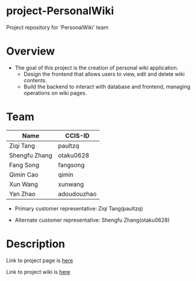 # project-PersonalWiki
Project repository for 'PersonalWiki' team

# Overview

* The goal of this project is the creation of personal wiki application.
     * Design the frontend that allows users to view, edit and delete wiki contents.
     * Build the backend to interact with database and frontend, managing operations on wiki pages.


# Team


|Name|CCIS-ID|
|------|-------|
|Ziqi Tang|paultzq|
|Shengfu Zhang|otaku0628|
|Fang Song|fangsong|
|Qimin Cao|qimin|
|Xun Wang|xunwang|
|Yan Zhao|adoudouzhao|

* Primary customer representative: Ziqi Tang(paultzq)

* Alternate customer representative: Shengfu Zhang(otaku0628)

# Description

Link to project page is [here](https://pages.github.ccs.neu.edu/2020SPCS5500SV/project-PersonalWiki/)

Link to project wiki is [here](https://github.ccs.neu.edu/2020SPCS5500SV/project-PersonalWiki/wiki)
